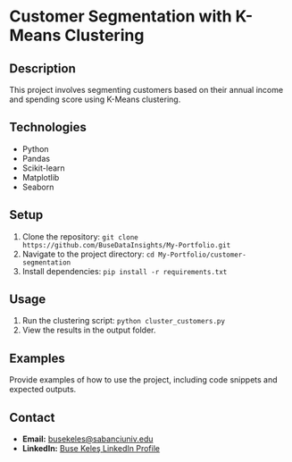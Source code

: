 # Customer Segmentation with K-Means Clustering

## Description
This project involves segmenting customers based on their annual income and spending score using K-Means clustering.

## Technologies
- Python
- Pandas
- Scikit-learn
- Matplotlib
- Seaborn

## Setup
1. Clone the repository: `git clone https://github.com/BuseDataInsights/My-Portfolio.git`
2. Navigate to the project directory: `cd My-Portfolio/customer-segmentation`
3. Install dependencies: `pip install -r requirements.txt`

## Usage
1. Run the clustering script: `python cluster_customers.py`
2. View the results in the output folder.

## Examples
Provide examples of how to use the project, including code snippets and expected outputs.

## Contact
- **Email:** busekeles@sabanciuniv.edu
- **LinkedIn:** [Buse Keleş LinkedIn Profile](https://www.linkedin.com/in/busekeles)
